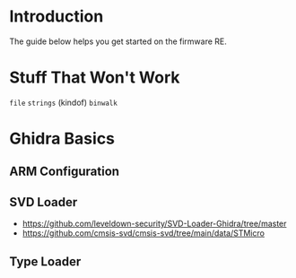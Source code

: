 # Introduction
The guide below helps you get started on the firmware RE. 
# Stuff That Won't Work
`file`
`strings` (kindof)
`binwalk`
# Ghidra Basics
## ARM Configuration
## SVD Loader
- https://github.com/leveldown-security/SVD-Loader-Ghidra/tree/master
- https://github.com/cmsis-svd/cmsis-svd/tree/main/data/STMicro
## Type Loader
